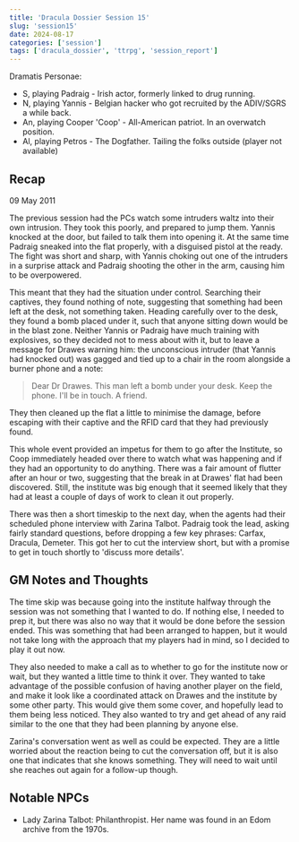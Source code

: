 ```yaml
---
title: 'Dracula Dossier Session 15'
slug: 'session15'
date: 2024-08-17
categories: ['session']
tags: ['dracula_dossier', 'ttrpg', 'session_report']
---
```


Dramatis Personae:

* S, playing Padraig - Irish actor, formerly linked to drug running.
* N, playing Yannis - Belgian hacker who got recruited by the ADIV/SGRS a while back.
* An, playing Cooper 'Coop' - All-American patriot. In an overwatch position.
* Al, playing Petros - The Dogfather. Tailing the folks outside (player not available)

## Recap

09 May 2011

The previous session had the PCs watch some intruders waltz into their own intrusion. They took this poorly, and prepared to jump them. Yannis knocked at the door, but failed to talk them into opening it. At the same time Padraig sneaked into the flat properly, with a disguised pistol at the ready. The fight was short and sharp, with Yannis choking out one of the intruders in a surprise attack and Padraig shooting the other in the arm, causing him to be overpowered.

This meant that they had the situation under control. Searching their captives, they found nothing of note, suggesting that something had been left at the desk, not something taken. Heading carefully over to the desk, they found a bomb placed under it, such that anyone sitting down would be in the blast zone. Neither Yannis or Padraig have much training with explosives, so they decided not to mess about with it, but to leave a message for Drawes warning him: the unconscious intruder (that Yannis had knocked out) was gagged and tied up to a chair in the room alongside a burner phone and a note:

> Dear Dr Drawes. This man left a bomb under your desk. Keep the phone. I'll be in touch. A friend.

They then cleaned up the flat a little to minimise the damage, before escaping with their captive and the RFID card that they had previously found.

This whole event provided an impetus for them to go after the Institute, so Coop immediately headed over there to watch what was happening and if they had an opportunity to do anything. There was a fair amount of flutter after an hour or two, suggesting that the break in at Drawes' flat had been discovered. Still, the institute was big enough that it seemed likely that they had at least a couple of days of work to clean it out properly.

There was then a short timeskip to the next day, when the agents had their scheduled phone interview with Zarina Talbot. Padraig took the lead, asking fairly standard questions, before dropping a few key phrases: Carfax, Dracula, Demeter. This got her to cut the interview short, but with a promise to get in touch shortly to 'discuss more details'.

## GM Notes and Thoughts

The time skip was because going into the institute halfway through the session was not something that I wanted to do. If nothing else, I needed to prep it, but there was also no way that it would be done before the session ended. This was something that had been arranged to happen, but it would not take long with the approach that my players had in mind, so I decided to play it out now.

They also needed to make a call as to whether to go for the institute now or wait, but they wanted a little time to think it over. They wanted to take advantage of the possible confusion of having another player on the field, and make it look like a coordinated attack on Drawes and the institute by some other party. This would give them some cover, and hopefully lead to them being less noticed. They also wanted to try and get ahead of any raid similar to the one that they had been planning by anyone else.

Zarina's conversation went as well as could be expected. They are a little worried about the reaction being to cut the conversation off, but it is also one that indicates that she knows something. They will need to wait until she reaches out again for a follow-up though.

## Notable NPCs

* Lady Zarina Talbot: Philanthropist. Her name was found in an Edom archive from the 1970s.
